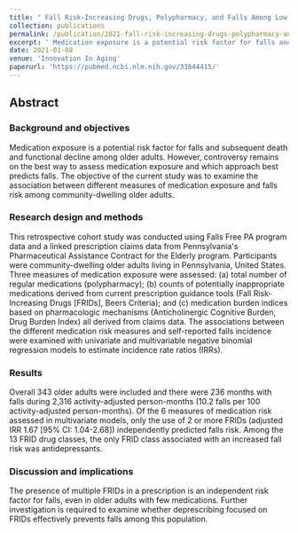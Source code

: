 ```yaml
---
title: " Fall Risk-Increasing Drugs, Polypharmacy, and Falls Among Low-Income Community-Dwelling Older Adults "
collection: publications
permalink: /publication/2021-fall-risk-increasing-drugs-polypharmacy-and-falls
excerpt: ' Medication exposure is a potential risk factor for falls and subsequent death and functional decline among older adults. However, controversy remains on the best way to assess medication exposure and which approach best predicts falls. The objective of the current study was to examine the association between different measures of medication exposure and falls risk among community-dwelling older adults.'
date: 2021-01-08
venue: 'Innovation In Aging'
paperurl: 'https://pubmed.ncbi.nlm.nih.gov/33644415/'
---
```

## Abstract

### Background and objectives

Medication exposure is a potential risk factor for falls and subsequent death and functional decline among older adults. However, controversy remains on the best way to assess medication exposure and which approach best predicts falls. The objective of the current study was to examine the association between different measures of medication exposure and falls risk among community-dwelling older adults.

### Research design and methods

This retrospective cohort study was conducted using Falls Free PA program data and a linked prescription claims data from Pennsylvania's Pharmaceutical Assistance Contract for the Elderly program. Participants were community-dwelling older adults living in Pennsylvania, United States. Three measures of medication exposure were assessed: (a) total number of regular medications (polypharmacy); (b) counts of potentially inappropriate medications derived from current prescription guidance tools (Fall Risk-Increasing Drugs [FRIDs], Beers Criteria); and (c) medication burden indices based on pharmacologic mechanisms (Anticholinergic Cognitive Burden, Drug Burden Index) all derived from claims data. The associations between the different medication risk measures and self-reported falls incidence were examined with univariate and multivariable negative binomial regression models to estimate incidence rate ratios (IRRs).

### Results

Overall 343 older adults were included and there were 236 months with falls during 2,316 activity-adjusted person-months (10.2 falls per 100 activity-adjusted person-months). Of the 6 measures of medication risk assessed in multivariate models, only the use of 2 or more FRIDs (adjusted IRR 1.67 [95% CI: 1.04-2.68]) independently predicted falls risk. Among the 13 FRID drug classes, the only FRID class associated with an increased fall risk was antidepressants.

### Discussion and implications

The presence of multiple FRIDs in a prescription is an independent risk factor for falls, even in older adults with few medications. Further investigation is required to examine whether deprescribing focused on FRIDs effectively prevents falls among this population.
